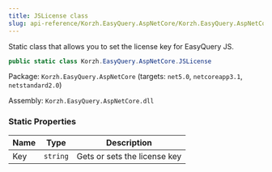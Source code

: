 ```yaml
---
title: JSLicense class
slug: api-reference/Korzh.EasyQuery.AspNetCore/Korzh.EasyQuery.AspNetCore namespace/jslicense-class
---
```



Static class that allows you to set the license key for EasyQuery JS.
```csharp
public static class Korzh.EasyQuery.AspNetCore.JSLicense

```
Package: `Korzh.EasyQuery.AspNetCore` (targets: `net5.0`, `netcoreapp3.1`, `netstandard2.0`)

Assembly: `Korzh.EasyQuery.AspNetCore.dll`

### Static Properties

| Name | Type | Description | 
| --- | --- | --- | 
| Key | `string` | Gets or sets the license key |